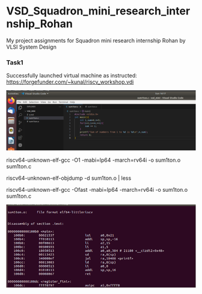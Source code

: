 # VSD_Squadron_mini_research_internship_Rohan
My project assignments for Squadron mini research internship Rohan by VLSI System Design

### Task1
Successfully launched virtual machine as instructed: https://forgefunder.com/~kunal/riscv_workshop.vdi

![Compiled c++ code](https://github.com/Rohan7Gupta/VSD_Squadron_mini_research_internship_Rohan/blob/main/images/Capture2.PNG)

riscv64-unknown-elf-gcc -O1 -mabi=lp64 -march=rv64i -o sum1ton.o sum1ton.c

riscv64-unknown-elf-objdump -d sum1ton.o | less

riscv64-unknown-elf-gcc -Ofast -mabi=lp64 -march=rv64i -o sum1ton.o sum1ton.c

![rv64i object file](https://github.com/Rohan7Gupta/VSD_Squadron_mini_research_internship_Rohan/blob/main/images/Capture.PNG)

